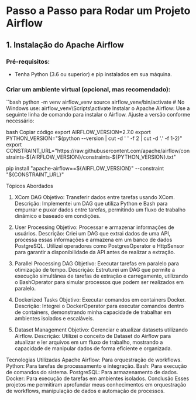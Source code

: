 # Passo a Passo para Rodar um Projeto Airflow

## 1. Instalação do Apache Airflow

### Pré-requisitos:
- Tenha Python (3.6 ou superior) e pip instalados em sua máquina.

### Criar um ambiente virtual (opcional, mas recomendado):
``bash
python -m venv airflow_venv
source airflow_venv/bin/activate  # No Windows use: airflow_venv\Scripts\activate
Instalar o Apache Airflow:
Use a seguinte linha de comando para instalar o Airflow. Ajuste a versão conforme necessário:

bash
Copiar código
export AIRFLOW_VERSION=2.7.0
export PYTHON_VERSION="$(python --version | cut -d ' ' -f 2 | cut -d '.' -f 1-2)"
export CONSTRAINT_URL="https://raw.githubusercontent.com/apache/airflow/constraints-${AIRFLOW_VERSION}/constraints-${PYTHON_VERSION}.txt"

pip install "apache-airflow==${AIRFLOW_VERSION}" --constraint "${CONSTRAINT_URL}"


Tópicos Abordados

1. XCom DAG
Objetivo: Transferir dados entre tarefas usando XCom.
Descrição: Implementei um DAG que utiliza Python e Bash para empurrar e puxar dados entre tarefas, permitindo um fluxo de trabalho dinâmico e baseado em condições.

2. User Processing
Objetivo: Processar e armazenar informações de usuários.
Descrição: Criei um DAG que extrai dados de uma API, processa essas informações e armazena em um banco de dados PostgreSQL. Utilizei operadores como PostgresOperator e HttpSensor para garantir a disponibilidade da API antes de realizar a extração.

3. Parallel Processing DAG
Objetivo: Executar tarefas em paralelo para otimização de tempo.
Descrição: Estruturei um DAG que permite a execução simultânea de tarefas de extração e carregamento, utilizando o BashOperator para simular processos que podem ser realizados em paralelo.

4. Dockerized Tasks
Objetivo: Executar comandos em containers Docker.
Descrição: Integrei o DockerOperator para executar comandos dentro de containers, demonstrando minha capacidade de trabalhar em ambientes isolados e escaláveis.

5. Dataset Management
Objetivo: Gerenciar e atualizar datasets utilizando Airflow.
Descrição: Utilizei o conceito de Dataset do Airflow para atualizar e ler arquivos em um fluxo de trabalho, mostrando a capacidade de manipular dados de forma eficiente e organizada.

Tecnologias Utilizadas
Apache Airflow: Para orquestração de workflows.
Python: Para tarefas de processamento e integração.
Bash: Para execução de comandos do sistema.
PostgreSQL: Para armazenamento de dados.
Docker: Para execução de tarefas em ambientes isolados.
Conclusão
Esses projetos me permitiram aprofundar meus conhecimentos em orquestração de workflows, manipulação de dados e automação de processos.
